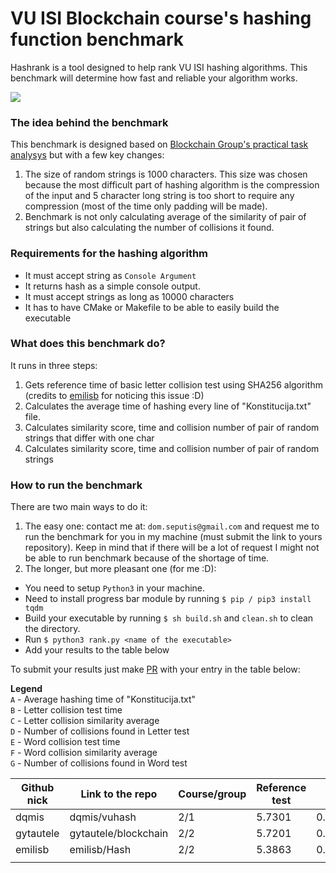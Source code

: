 # VU ISI Blockchain course's hashing function benchmark
Hashrank is a tool designed to help rank VU ISI hashing algorithms. This benchmark will determine how fast and reliable your algorithm works.

![](https://media.giphy.com/media/6Z3D5t31ZdoNW/giphy.gif)  

### The idea behind the benchmark
This benchmark is designed based on [Blockchain Group's practical task analysys](https://github.com/blockchain-group/Blockchain-technologijos/blob/master/pratybos/1uzduotis-Hashavimas.md) but with a few key changes:
1) The size of random strings is 1000 characters. This size was chosen because the most difficult part of hashing algorithm is the compression of the input and 5 character long string is too short to require any compression (most of the time only padding will be made).
2) Benchmark is not only calculating average of the similarity of pair of strings but also calculating the number of collisions it found.

### Requirements for the hashing algorithm
* It must accept string as `Console Argument`
* It returns hash as a simple console output.
* It must accept strings as long as 10000 characters
* It has to have CMake or Makefile to be able to easily build the executable

### What does this benchmark do?
It runs in three steps:
1) Gets reference time of basic letter collision test using SHA256 algorithm (credits to [emilisb](https://github.com/emilisb) for noticing this issue :D)
2) Calculates the average time of hashing every line of "Konstitucija.txt" file.
3) Calculates similarity score, time and collision number of pair of random strings that differ with one char
4) Calculates similarity score, time and collision number of pair of random strings

### How to run the benchmark
There are two main ways to do it:
1) The easy one: contact me at: `dom.seputis@gmail.com` and request me to run the benchmark for you in my machine (must submit the link to yours repository). Keep in mind that if there will be a lot of request I might not be able to run benchmark because of the shortage of time.
2) The longer, but more pleasant one (for me :D):  
* You need to setup `Python3` in your machine.
* Need to install progress bar module by running `$ pip / pip3 install tqdm`
* Build your executable by running `$ sh build.sh` and `clean.sh` to clean the directory.
* Run `$ python3 rank.py <name of the executable>`
* Add your results to the table below

To submit your results just make [PR](https://help.github.com/en/articles/creating-a-pull-request) with your entry in the table below:

**Legend**  
`A` - Average hashing time of "Konstitucija.txt"  
`B` - Letter collision test time  
`C` - Letter collision similarity average  
`D` - Number of collisions found in Letter test  
`E` - Word collision test time  
`F` - Word collision similarity average  
`G` - Number of collisions found in Word test  

| Github nick | Link to the repo     | Course/group | Reference test | A      | B         | C      | D    | E          | F      | G  |
|-------------|----------------------|--------------|----------------|--------|-----------|--------|------|------------|--------|----|
| dqmis       | dqmis/vuhash         | 2/1          | 5.7301         | 0.0052 | 1417.6514 | 0.1108 | 9917 | 1497.0956s | 0.0056 | 0  |
| gytautele   | gytautele/blockchain | 2/2          | 5.7201         | 0.0047 | 1043.5663 | 0.0136 | 0    | 1060.4037  | 0.0141 | 49 |
| emilisb   | emilisb/Hash | 2/2          | 5.3863         | 0.0035 | 804.7102 | 0.0108 | 0    | 820.5668  | 0.0108 | 0 |
|             |                      |              |                |        |           |        |      |            |        |    |
